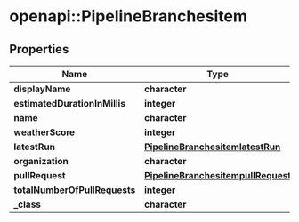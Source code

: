 # openapi::PipelineBranchesitem


## Properties
Name | Type | Description | Notes
------------ | ------------- | ------------- | -------------
**displayName** | **character** |  | [optional] 
**estimatedDurationInMillis** | **integer** |  | [optional] 
**name** | **character** |  | [optional] 
**weatherScore** | **integer** |  | [optional] 
**latestRun** | [**PipelineBranchesitemlatestRun**](PipelineBranchesitemlatestRun.md) |  | [optional] 
**organization** | **character** |  | [optional] 
**pullRequest** | [**PipelineBranchesitempullRequest**](PipelineBranchesitempullRequest.md) |  | [optional] 
**totalNumberOfPullRequests** | **integer** |  | [optional] 
**_class** | **character** |  | [optional] 


